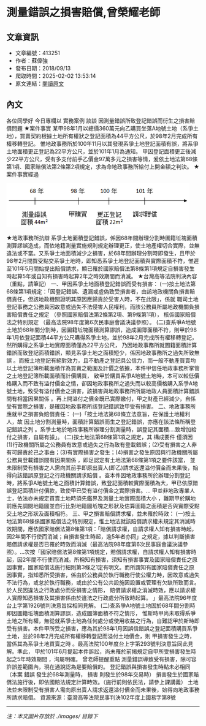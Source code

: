 # 測量錯誤之損害賠償,曾榮耀老師

## 文章資訊
- 文章編號：413251
- 作者：蘇偉強
- 發布日期：2018/09/13
- 爬取時間：2025-02-02 13:53:14
- 原文連結：[閱讀原文](https://real-estate.get.com.tw/Columns/detail.aspx?no=413251)

## 內文
各位同學好
今日專欄以
實務案例
談談
因測量錯誤所致登記錯誤而衍生之損害賠償問題
★案件事實
某甲98年1月以總價360萬元向乙購買坐落A地號土地（系爭土地），買賣契約根據土地所有權狀之登記面積為44平方公尺，於98年2月完成所有權移轉登記。
惟地政事務所於100年11月以其發現系爭土地登記面積有誤，將系爭土地面積更正登記為22平方公尺，並於101年1月為通知。
甲因登記面積更正後減少22平方公尺，受有多支付前手乙價金97萬多元之損害等情，爰依土地法第68條第1項、國家賠償法第2條第2項規定，求為命地政事務所給付上開金額之判決。
★案件事實經過

![圖片](./images/413251_9d01f45506c96ef8efcb9255845bcd13.png)

★地政事務所抗辯
系爭土地面積登記錯誤，係因68年間辦理分割時圖籍坵塊面積測算謬誤造成，而依地籍測量實施規則規定辦理更正，使土地產權切合實際，並無違法或不當。又系爭土地面積減少之損害，於68年間辦理分割時即發生，且甲於98年2月間買受點交系爭土地時，即知悉系爭土地登記面積與實際面積不符，惟遲至101年5月間始提出賠償請求，顯已罹於國家賠償法第8條第1項規定自損害發生時起算5年或自知有損害時起算2年之時效期間而消滅。
★台灣高等法院判決內容
（重點，請筆記）
一、甲因系爭土地面積登記錯誤而受有損害：
(一)按土地法第68條第1項規定：「因登記錯誤、遺漏或虛偽致受損害者，由該地政機關負損害賠償責任，但該地政機關證明其原因應歸責於受害人時，不在此限」，係就
職司土地登記事務之公務員因故意或過失不法侵害人民權利，而該公務員所屬地政機關負損害賠償責任之規定
（參照國家賠償法第2條第2項、第9條第1項），
核係國家賠償法之特別規定
（最高法院98年度第6次民事庭會議決議參照）。
(二)查系爭A地號土地於68年間分割時，因圖籍坵塊面積測算謬誤，造成圖簿面積不符，則甲於98年1月依登記面積44平方公尺購得系爭土地，並於98年2月完成所有權移轉登記，然所購得之系爭土地實際面積僅為22平方公尺，
乃因地政事務所就圖籍面積計算錯誤而致登記面積錯誤，顯見系爭土地之面積短少，係因地政事務所之過失所致無誤
。而按土地登記有絕對效力，且不動產之登記具公信力，而一般不動產買賣均以土地登記簿所載面積作為買賣之範圍及計價之依據，本件甲信任地政事務所掌管之土地登記簿所載面積而計價購買，
致甲於購買系爭A地號土地時，本可以較低價格購入而不致有溢付價金之情，卻因地政事務所之過失而以較高價格購入系爭A地號土地，致受有溢付價金之損害，該損害與地政事務所所屬地政人員面積計算錯誤間有相當因果關係
。再上開溢付之價金既已實際繳付，甲之財產已經減少，自係受有實際之損害，是確因地政事務所該登記錯誤致甲受有損害。
二、地政事務所應就甲之損害負賠償責任：
(一)「按土地法第68條立法意旨，在保護土地權利人，故
因土地分割測量時，面積計算錯誤而生之登記錯誤，亦應在該法條所稱登記錯誤之列
。系爭土地於地政事務所辦理分割測量時，誤登記其面積....致增加給付之損害，自屬有據」。
(二)按土地法第68條第1項之規定，其
構成要件
僅須因
(1)行政機關所屬之公務員有故意或過失之行為致有登載錯誤；(2)受有損害之人非有可歸責於己之事由；(3)有實際損害之發生；(4)損害之發生原因與行政機關所屬公務員登載錯誤間有因果關係
，即足認定有土地法第68條第1項之要件該當，
並未限制受有損害之人需向其前手即原出賣人(即乙)請求返還溢付價金而未果後，始得向該錯誤原登記之行政機關請求賠償
。查本件因地政事務所於辦理分割登記時，將系爭A地號土地之面積計算錯誤，致登記面積較實際面積為大，甲已依原錯誤登記面積計付價款，致使甲已受有溢付價金之實際損害。…
甲並非地政專業人士，依法亦未規定買賣土地時須先鑑界及測量土地實際面積大小
，難期甲於購地前應先調閱地籍圖並自行比對地籍圖坵塊之形狀及估算圖籍之面積是否與實際受點交土地之形狀及面積相符。
三、甲之損害賠償請求權，並未罹於時效：
(一)按土地法第68條係國家賠償法之特別規定，惟土地法就該賠償請求權未規定其消滅時效期間，應依國家賠償法第8條第1項：「賠償請求權，自請求權人知有損害時起，因2年間不行使而消滅；自損害發生時起，逾5年者亦同」之規定，據以判斷損害賠償請求權是否已罹於時效而消滅（最高法院98年度第6次民事庭會議決議參照）。…次按「國家賠償法第8條第1項規定，賠償請求權，自請求權人知有損害時起，因2年間不行使而消滅。所稱知有損害，須知有損害事實及國家賠償責任之原因事實，國家賠償法施行細則第3條之1定有明文。而所謂知有國家賠償責任之原因事實，指知悉所受損害，係由於公務員於執行職務行使公權力時，因故意或過失不法行為，或怠於執行職務，或由於公有公共設施因設置或管理有欠缺所致而言。於人民因違法之行政處分而受損害之情形，
賠償請求權之消滅時效，應以請求權人實際知悉損害及其損害係由於違法之行政處分所致時起算。
」最高法院96年度台上字第1926號判決意旨採相同見解。
(二)查系爭A地號土地固於68年間分割時即因圖籍坵塊面積測算謬誤，造成圖簿面積不符之情形，
惟斯時甲尚未取得系爭土地之所有權，無從就系爭土地為任何處分或使用收益之行為，自難認甲於斯時即受有損害。本件甲所受之損害，應為其於98年1月因誤信錯誤之登記面積購買系爭土地，並於98年2月完成所有權移轉登記而溢付土地價金，則
甲損害發生之時，當係其為系爭土地買賣之時
。最高法院100年度台上字第293號判決意旨同此見解。準此，
甲於101年6月提起本件訴訟，尚未罹於前揭規定自甲所受損害發生時起之5年時效期間
，洵屬明確。
曾老師提醒重點
測量錯誤導致受有損害，除可容許誤差範圍內，現在通說認為是要賠償的。
登記錯誤與損害發生時點未必相同（本案
錯誤
發生於68年測量時，
損害
則發生於98年交易時）
損害發生於國家賠償法施行後，即依國賠法規定計算時效。（施行前則依民法，請參上課講義）
土地法並未限制受有損害人需向原出賣人請求返還溢付價金而未果後，始得向地政事務所請求賠償。
資源來源：臺灣高等法院民事判決102年度上國易字第8號

---
*注：本文圖片存放於 ./images/ 目錄下*
